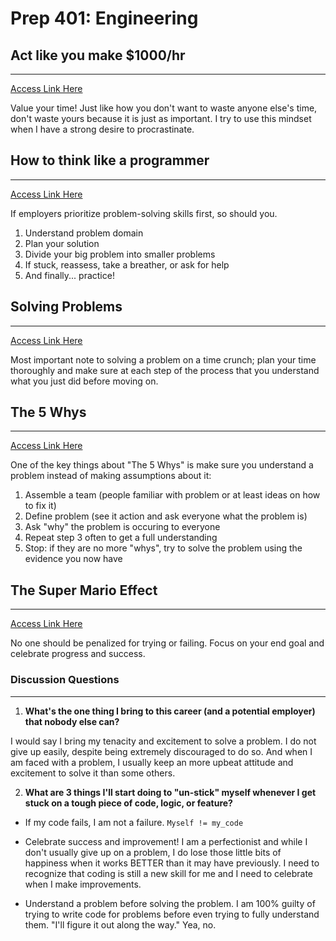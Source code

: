 # Prep 401: Engineering  

## Act like you make $1000/hr  

___  
[Access Link Here](https://anthony-moore.medium.com/pretend-your-time-is-worth-1-000-hour-and-youll-become-100x-more-productive-6ab2302b8e8c)  

Value your time! Just like how you don't want to waste anyone else's time, don't waste yours because it is just as important. I try to use this mindset when I have a strong desire to procrastinate.  

## How to think like a programmer  

___
[Access Link Here](https://medium.freecodecamp.org/how-to-think-like-a-programmer-lessons-in-problem-solving-d1d8bf1de7d2)  

If employers prioritize problem-solving skills first, so should you.  

1. Understand problem domain  
2. Plan your solution  
3. Divide your big problem into smaller problems  
4. If stuck, reassess, take a breather, or ask for help  
5. And finally... practice!

## Solving Problems  

___
[Access Link Here](https://simpleprogrammer.com/solving-problems-breaking-it-down/)  

Most important note to solving a problem on a time crunch; plan your time thoroughly and make sure at each step of the process that you understand what you just did before moving on.  

## The 5 Whys  

___
[Access Link Here](https://www.mindtools.com/pages/article/newTMC_5W.htm)  

One of the key things about "The 5 Whys" is make sure you understand a problem instead of making assumptions about it: 

1. Assemble a team (people familiar with problem or at least ideas on how to fix it)  
2. Define problem (see it action and ask everyone what the problem is)  
3. Ask "why" the problem is occuring to everyone
4. Repeat step 3 often to get a full understanding  
5. Stop: if they are no more "whys", try to solve the problem using the evidence you now have

## The Super Mario Effect  

___  
[Access Link Here](https://www.youtube.com/watch?v=9vJRopau0g0)  


No one should be penalized for trying or failing. Focus on your end goal and celebrate progress and success.

### Discussion Questions  

___  

1. **What's the one thing I bring to this career (and a potential employer) that nobody else can?**  

I would say I bring my tenacity and excitement to solve a problem. I do not give up easily, despite being extremely discouraged to do so. And when I am faced with a problem, I usually keep an more upbeat attitude and excitement to solve it than some others.  

2. **What are 3 things I'll start doing to "un-stick" myself whenever I get stuck on a tough piece of code, logic, or feature?**  

- If my code fails, I am not a failure. `Myself != my_code`  

- Celebrate success and improvement! I am a perfectionist and while I don't usually give up on a problem, I do lose those little bits of happiness when it works BETTER than it may have previously. I need to recognize that coding is still a new skill for me and I need to celebrate when I make improvements.  

- Understand a problem before solving the problem. I am 100% guilty of trying to write code for problems before even trying to fully understand them. "I'll figure it out along the way." Yea, no. 